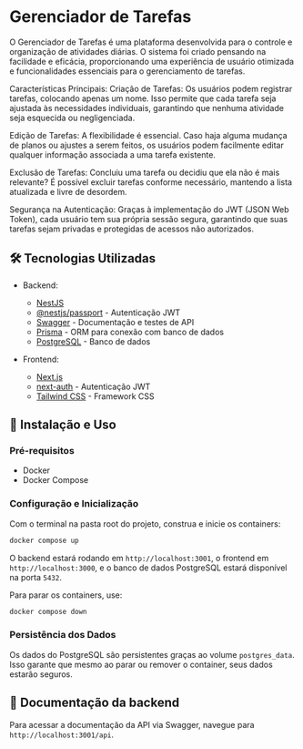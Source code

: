 # Gerenciador de Tarefas

O Gerenciador de Tarefas é uma plataforma desenvolvida para o controle e organização de atividades diárias. O sistema foi criado pensando na facilidade e eficácia, proporcionando uma experiência de usuário otimizada e funcionalidades essenciais para o gerenciamento de tarefas.

Características Principais:
Criação de Tarefas: Os usuários podem registrar tarefas, colocando apenas um nome. Isso permite que cada tarefa seja ajustada às necessidades individuais, garantindo que nenhuma atividade seja esquecida ou negligenciada.

Edição de Tarefas: A flexibilidade é essencial. Caso haja alguma mudança de planos ou ajustes a serem feitos, os usuários podem facilmente editar qualquer informação associada a uma tarefa existente.

Exclusão de Tarefas: Concluiu uma tarefa ou decidiu que ela não é mais relevante? É possível excluir tarefas conforme necessário, mantendo a lista atualizada e livre de desordem.

Segurança na Autenticação: Graças à implementação do JWT (JSON Web Token), cada usuário tem sua própria sessão segura, garantindo que suas tarefas sejam privadas e protegidas de acessos não autorizados.

## 🛠️ Tecnologias Utilizadas

- Backend:
  - [NestJS](https://nestjs.com/)
  - [@nestjs/passport](https://github.com/nestjs/passport) - Autenticação JWT
  - [Swagger](https://swagger.io/) - Documentação e testes de API
  - [Prisma](https://www.prisma.io/) - ORM para conexão com banco de dados
  - [PostgreSQL](https://www.postgresql.org/) - Banco de dados

- Frontend:
  - [Next.js](https://nextjs.org/)
  - [next-auth](https://next-auth.js.org/) - Autenticação JWT
  - [Tailwind CSS](https://tailwindcss.com/) - Framework CSS

## 🚀 Instalação e Uso

### Pré-requisitos

- Docker
- Docker Compose

### Configuração e Inicialização

Com o terminal na pasta root do projeto, construa e inicie os containers:
```bash
docker compose up
```

O backend estará rodando em `http://localhost:3001`, o frontend em `http://localhost:3000`, e o banco de dados PostgreSQL estará disponível na porta `5432`.

Para parar os containers, use:

```bash
docker compose down
```

### Persistência dos Dados

Os dados do PostgreSQL são persistentes graças ao volume `postgres_data`. Isso garante que mesmo ao parar ou remover o container, seus dados estarão seguros.


## 📖 Documentação da backend

Para acessar a documentação da API via Swagger, navegue para `http://localhost:3001/api`.
